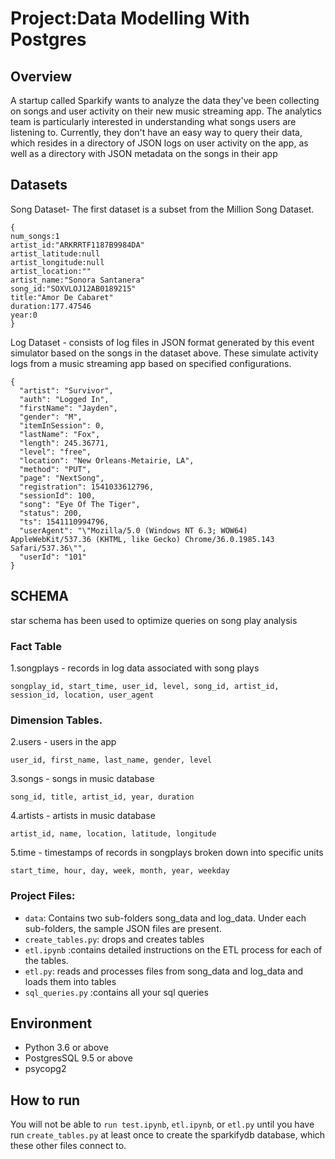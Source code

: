 # Project:Data Modelling With Postgres

## Overview

A startup called Sparkify wants to analyze the data they've been collecting on songs and user activity on their new music streaming app. The analytics team is particularly interested in understanding what songs users are listening to. Currently, they don't have an easy way to query their data, which resides in a directory of JSON logs on user activity on the app, as well as a directory with JSON metadata on the songs in their app

## Datasets

Song Dataset- The first dataset is a subset  from the Million Song Dataset. 
```
{
num_songs:1
artist_id:"ARKRRTF1187B9984DA"
artist_latitude:null
artist_longitude:null
artist_location:""
artist_name:"Sonora Santanera"
song_id:"SOXVLOJ12AB0189215"
title:"Amor De Cabaret"
duration:177.47546
year:0
}
```

Log Dataset - consists of log files in JSON format generated by this event simulator based on the songs in the dataset above. These simulate activity logs from a music streaming app based on specified configurations.

```
{
  "artist": "Survivor",
  "auth": "Logged In",
  "firstName": "Jayden",
  "gender": "M",
  "itemInSession": 0,
  "lastName": "Fox",
  "length": 245.36771,
  "level": "free",
  "location": "New Orleans-Metairie, LA",
  "method": "PUT",
  "page": "NextSong",
  "registration": 1541033612796,
  "sessionId": 100,
  "song": "Eye Of The Tiger",
  "status": 200,
  "ts": 1541110994796,
  "userAgent": "\"Mozilla/5.0 (Windows NT 6.3; WOW64) AppleWebKit/537.36 (KHTML, like Gecko) Chrome/36.0.1985.143 Safari/537.36\"",
  "userId": "101"
}

```
## SCHEMA
star schema has been used to optimize queries on song play analysis 

### Fact Table 
1.songplays - records in log data associated with song plays
```
songplay_id, start_time, user_id, level, song_id, artist_id, session_id, location, user_agent
```
### Dimension Tables.
2.users - users in the app
```
user_id, first_name, last_name, gender, level
```
3.songs - songs in music database
```
song_id, title, artist_id, year, duration
```
4.artists - artists in music database
```
artist_id, name, location, latitude, longitude
```
5.time - timestamps of records in songplays broken down into specific units
```
start_time, hour, day, week, month, year, weekday
```
### Project Files:

- ```data```: Contains two sub-folders song_data and log_data. Under each sub-folders, the sample JSON files are present. 
- ```create_tables.py```: drops and creates tables
- ```etl.ipynb``` :contains detailed instructions on the ETL process for each of the tables. 
- ```etl.py```: reads and processes files from song_data and log_data and loads them into tables 
- ```sql_queries.py``` :contains all your sql queries

## Environment
- Python 3.6 or above
- PostgresSQL 9.5 or above
- psycopg2 

## How to run
You will not be able to ```run test.ipynb```, ```etl.ipynb```, or ```etl.py``` until you have run ```create_tables.py``` at least once to create the sparkifydb database, which these other files connect to.

